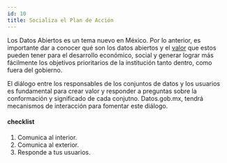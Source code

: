 ```yaml
---
id: 10
title: Socializa el Plan de Acción
---
```


Los Datos Abiertos es un tema nuevo en México. Por lo anterior, es importante dar a conocer qué son los datos abiertos y el [valor](http://datos.gob.mx/historias/) que estos pueden tener para el desarrollo económico, social y generar lograr más fácilmente los objetivos prioritarios de la institución tanto dentro, como fuera del gobierno.

El diálogo entre los responsables de los conjuntos de datos y los usuarios es fundamental para crear valor y responder a preguntas sobre la conformación y significado de cada conjutno. Datos.gob.mx, tendrá mecanismos de interacción para fomentar este diálogo.

#### checklist
1. Comunica al interior.
2. Comunica al exterior.
3. Responde a tus usuarios.

